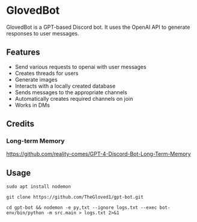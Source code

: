 # GlovedBot

GlovedBot is a GPT-based Discord bot. It uses the OpenAI API to generate responses to user messages.

## Features

- Send various requests to openai with user messages
- Creates threads for users
- Generate images
- Interacts with a locally created database
- Sends messages to the appropriate channels
- Automatically creates required channels on join
- Works in DMs

## Credits
### Long-term Memory
https://github.com/reality-comes/GPT-4-Discord-Bot-Long-Term-Memory

## Usage
```
sudo apt install nodemon

git clone https://github.com/TheGloved1/gpt-bot.git

cd gpt-bot && nodemon -e py,txt --ignore logs.txt --exec bot-env/bin/python -m src.main > logs.txt 2>&1
```


